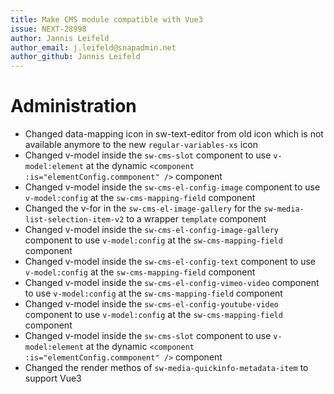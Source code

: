```yaml
---
title: Make CMS module compatible with Vue3
issue: NEXT-28998
author: Jannis Leifeld
author_email: j.leifeld@snapadmin.net
author_github: Jannis Leifeld
---
```

# Administration
* Changed data-mapping icon in sw-text-editor from old icon which is not available anymore to the new `regular-variables-xs` icon
* Changed v-model inside the `sw-cms-slot` component to use `v-model:element` at the dynamic `<component :is="elementConfig.commponent" />` component
* Changed v-model inside the `sw-cms-el-config-image` component to use `v-model:config` at the `sw-cms-mapping-field` component
* Changed the v-for in the `sw-cms-el-image-gallery` for the `sw-media-list-selection-item-v2` to a wrapper `template` component
* Changed v-model inside the `sw-cms-el-config-image-gallery` component to use `v-model:config` at the `sw-cms-mapping-field` component
* Changed v-model inside the `sw-cms-el-config-text` component to use `v-model:config` at the `sw-cms-mapping-field` component
* Changed v-model inside the `sw-cms-el-config-vimeo-video` component to use `v-model:config` at the `sw-cms-mapping-field` component
* Changed v-model inside the `sw-cms-el-config-youtube-video` component to use `v-model:config` at the `sw-cms-mapping-field` component
* Changed v-model inside the `sw-cms-slot` component to use `v-model:element` at the dynamic `<component :is="elementConfig.commponent" />` component
* Changed the render methos of `sw-media-quickinfo-metadata-item` to support Vue3
